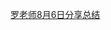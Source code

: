  
[罗老师8月6日分享总结](https://github.com/hongtoushizi/qukuailian/blob/master/%E7%BD%97%E8%80%81%E5%B8%88%E5%88%86%E4%BA%AB.md#%E5%8A%A0%E5%AF%86%E6%8A%80%E6%9C%AF%E5%8E%9F%E7%90%86)
